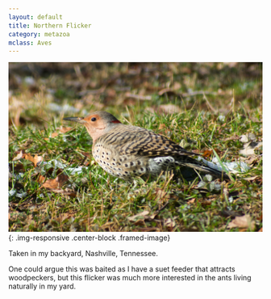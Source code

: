 ```yaml
---
layout: default
title: Northern Flicker
category: metazoa
mclass: Aves
---
```


<div class="col-xs-12 col-md-12 about-entry" markdown="1"> 


![Northern Flicker](/images/20180114_northern_flicker_s.jpg){: .img-responsive .center-block .framed-image}

Taken in my backyard, Nashville, Tennessee.

One could argue this was baited as I have a suet feeder that attracts
woodpeckers, but this flicker was much more interested in the ants
living naturally in my yard.

</div>
